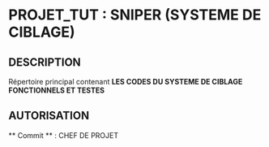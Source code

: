 # PROJET_TUT : SNIPER (SYSTEME DE CIBLAGE)

## DESCRIPTION
  Répertoire principal contenant **LES CODES DU SYSTEME DE CIBLAGE FONCTIONNELS ET TESTES**
  
## AUTORISATION
  ** Commit ** : CHEF DE PROJET
